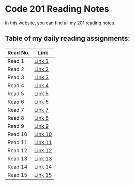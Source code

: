 # Code 201 Reading Notes
In this website, you can find all my 201 reading notes.

## Table of my daily reading assignments:

Read No.  | Link
----------|-----------
Read 1    | [Link 1 ](https://abdallah-zakaria.github.io/reading-notes/class01)
Read 2    | [Link 2 ](https://abdallah-zakaria.github.io/reading-notes/class02)
Read 3    | [Link 3 ](https://abdallah-zakaria.github.io/reading-notes/class03)
Read 4    | [Link 4 ](https://abdallah-zakaria.github.io/reading-notes/class04)
Read 5    | [Link 5 ](https://abdallah-zakaria.github.io/reading-notes/class05)
Read 6    | [Link 6 ](https://abdallah-zakaria.github.io/reading-notes/class06)
Read 7    | [Link 7 ](https://abdallah-zakaria.github.io/reading-notes/class07)
Read 8    | [Link 8 ](https://abdallah-zakaria.github.io/reading-notes/class08)
Read 9    | [Link 9 ]()
Read 10   | [Link 10]()
Read 11   | [Link 11]()
Read 12   | [Link 12]()
Read 13   | [Link 13]()
Read 14   | [Link 14]()
Read 15   | [Link 15]() 
